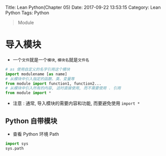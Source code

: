 Title: Lean Python(Chapter 05)
Date: 2017-09-22 13:53:15
Category: Lean Python
Tags: Python

> Module

导入模块
=======

* 一个`文件`就是一个`模块`, `模块名`就是`文件名`

```python
# as 使用自定义的名字引用这个模块
import modulename [as name]
# 从模块中引入指定的函数、类、变量等
from module import function1, function2...
# 从模块中引入所有的内容, 这时直接使用, 而不需要使用 . 引用
from module import *
```

* 注意 : 通常, 导入模块的需要内容和功能, 而要避免使用 `import *`

## Python 自带模块

* 查看 Python 环境 Path

```python
import sys
sys.path
```

